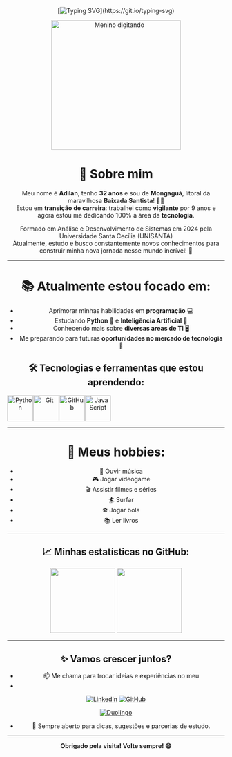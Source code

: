 <div align="center">

[![Typing SVG](https://readme-typing-svg.demolab.com?font=Fira+Code&weight=600&pause=1000&color=C0C0C0&center=true&vCenter=true&random=false&width=435&lines=%F0%9F%98%84+Sejam+Bem+Vindos+ao+meu+Mundo!)](https://git.io/typing-svg)
</div>

<div align="center">

<div align="center">
  <img src="https://user-images.githubusercontent.com/74038190/216644497-1951db19-8f3d-4e44-ac08-8e9d7e0d94a7.gif" alt="Menino digitando" width="300" />
</div>


# 💬 Sobre mim

Meu nome é **Adilan**, tenho **32 anos** e sou de **Mongaguá**, litoral da maravilhosa **Baixada Santista**! 🌊🌴  
Estou em **transição de carreira**: trabalhei como **vigilante** por 9 anos e agora estou me dedicando 100% à área da **tecnologia**.

Formado em Análise e Desenvolvimento de Sistemas em 2024 pela Universidade Santa Cecília (UNISANTA)  
Atualmente, estudo e busco constantemente novos conhecimentos para construir minha nova jornada nesse mundo incrível! 🚀

---

# 📚 Atualmente estou focado em:

- Aprimorar minhas habilidades em **programação** 💻
- Estudando **Python** 🐍 e **Inteligência Artificial** 🤖
- Conhecendo mais sobre **diversas areas de TI** 🖥️
- Me preparando para futuras **oportunidades no mercado de tecnologia** 🌟

## 🛠️ Tecnologias e ferramentas que estou aprendendo:

<div style="display: flex; align-items: center;">
  <img src="https://cdn.jsdelivr.net/gh/devicons/devicon/icons/python/python-original.svg" width="60" alt="Python" />
  <img src="https://cdn.jsdelivr.net/gh/devicons/devicon@latest/icons/git/git-original-wordmark.svg" width="60" alt="Git" />
  <img src="https://cdn.jsdelivr.net/gh/devicons/devicon@latest/icons/github/github-original-wordmark.svg" width="60" alt="GitHub" />
  <img src="https://cdn.jsdelivr.net/gh/devicons/devicon@latest/icons/javascript/javascript-original.svg" width="60" alt="JavaScript" />
 
</div>

---

# 🎯 Meus hobbies:

- 🎵 Ouvir música
- 🎮 Jogar videogame
- 🎬 Assistir filmes e séries
- 🏄 Surfar
- ⚽ Jogar bola
- 📚 Ler livros

---

## 📈 Minhas estatísticas no GitHub:

<div align="center">
  <img height="150em" src="https://github-readme-stats.vercel.app/api?username=adilanlf&show_icons=true&theme=dark&include_all_commits=true&count_private=true"/>
  <img height="150em" src="https://github-readme-stats.vercel.app/api/top-langs/?username=adilanlf&layout=compact&langs_count=7&theme=dark"/>
</div>

---

## ✨ Vamos crescer juntos?

- 📫 Me chama para trocar ideias e experiências no meu
-  
[![LinkedIn](https://img.shields.io/badge/LinkedIn-000000?style=for-the-badge&logo=linkedin&logoColor=8250df)](https://www.linkedin.com/in/adilan-costa-62173434b/)  [![GitHub](https://img.shields.io/badge/GitHub-000000?style=for-the-badge&logo=github&logoColor=8250df)](https://github.com/adilanlf)

[![Duolingo](https://img.shields.io/badge/Duolingo-%234DC730.svg?style=for-the-badge&logo=Duolingo&logoColor=white)](https://www.duolingo.com/profile/AdilanCost)

- 💬 Sempre aberto para dicas, sugestões e parcerias de estudo.

---

<div align="center">
  <strong>Obrigado pela visita! Volte sempre! 😄</strong>
</div>
